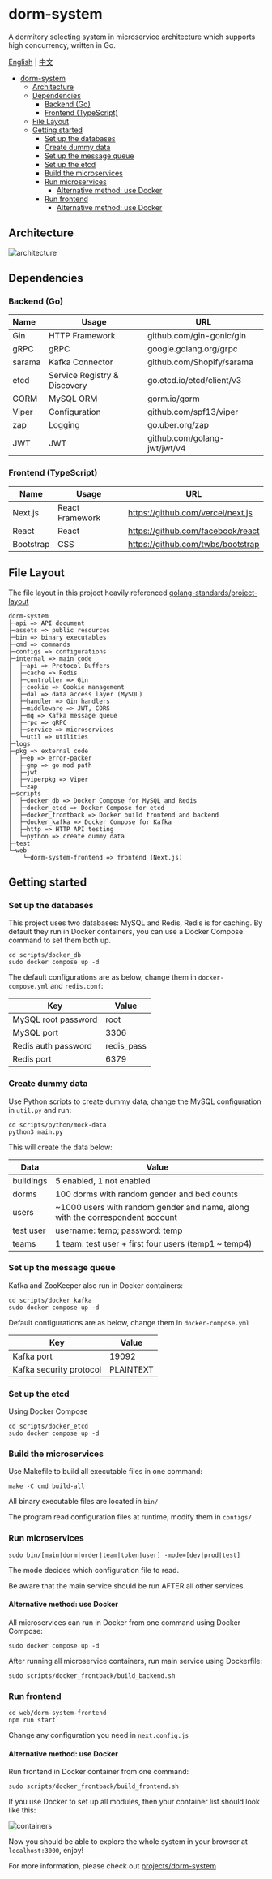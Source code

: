# dorm-system

A dormitory selecting system in microservice architecture which supports high concurrency, written in Go.

[English](./README.md) | [中文](./README-cn.md)

- [dorm-system](#dorm-system)
  - [Architecture](#architecture)
  - [Dependencies](#dependencies)
    - [Backend (Go)](#backend-go)
    - [Frontend (TypeScript)](#frontend-typescript)
  - [File Layout](#file-layout)
  - [Getting started](#getting-started)
    - [Set up the databases](#set-up-the-databases)
    - [Create dummy data](#create-dummy-data)
    - [Set up the message queue](#set-up-the-message-queue)
    - [Set up the etcd](#set-up-the-etcd)
    - [Build the microservices](#build-the-microservices)
    - [Run microservices](#run-microservices)
      - [Alternative method: use Docker](#alternative-method-use-docker)
    - [Run frontend](#run-frontend)
      - [Alternative method: use Docker](#alternative-method-use-docker-1)

## Architecture

![architecture](./assets/img/architecture.png)

## Dependencies

### Backend (Go)

| Name   | Usage                        | URL                          |
|:-------|------------------------------|------------------------------|
| Gin    | HTTP Framework               | github.com/gin-gonic/gin     |
| gRPC   | gRPC                         | google.golang.org/grpc       |
| sarama | Kafka Connector              | github.com/Shopify/sarama    |
| etcd   | Service Registry & Discovery | go.etcd.io/etcd/client/v3    |
| GORM   | MySQL ORM                    | gorm.io/gorm                 |
| Viper  | Configuration                | github.com/spf13/viper       |
| zap    | Logging                      | go.uber.org/zap              |
| JWT    | JWT                          | github.com/golang-jwt/jwt/v4 |

### Frontend (TypeScript)

| Name      | Usage           | URL                                 |
|-----------|-----------------|-------------------------------------|
| Next.js   | React Framework | <https://github.com/vercel/next.js> |
| React     | React           | <https://github.com/facebook/react> |
| Bootstrap | CSS             | <https://github.com/twbs/bootstrap> |

## File Layout

The file layout in this project heavily
referenced [golang-standards/project-layout](https://github.com/golang-standards/project-layout)

```text
dorm-system
├─api => API document
├─assets => public resources
├─bin => binary executables
├─cmd => commands
├─configs => configurations
├─internal => main code
│  ├─api => Protocol Buffers
│  ├─cache => Redis
│  ├─controller => Gin
│  ├─cookie => Cookie management
│  ├─dal => data access layer (MySQL)
│  ├─handler => Gin handlers
│  ├─middleware => JWT, CORS
│  ├─mq => Kafka message queue
│  ├─rpc => gRPC
│  ├─service => microservices
│  └─util => utilities
├─logs
├─pkg => external code
│  ├─ep => error-packer
│  ├─gmp => go mod path
│  ├─jwt
│  ├─viperpkg => Viper
│  └─zap
├─scripts
│  ├─docker_db => Docker Compose for MySQL and Redis
│  ├─docker_etcd => Docker Compose for etcd
│  ├─docker_frontback => Docker build frontend and backend
│  ├─docker_kafka => Docker Compose for Kafka
│  ├─http => HTTP API testing
│  └─python => create dummy data
├─test
└─web
    └─dorm-system-frontend => frontend (Next.js)
```

## Getting started

### Set up the databases

This project uses two databases: MySQL and Redis, Redis is for caching. By default they run in Docker containers, you
can use a Docker Compose command to set them both up.

```shell
cd scripts/docker_db
sudo docker compose up -d
```

The default configurations are as below, change them in `docker-compose.yml` and `redis.conf`:

| Key                 | Value      |
|---------------------|------------|
| MySQL root password | root       |
| MySQL port          | 3306       |
| Redis auth password | redis_pass |
| Redis port          | 6379       |

### Create dummy data

Use Python scripts to create dummy data, change the MySQL configuration in `util.py` and run:

```shell
cd scripts/python/mock-data
python3 main.py
```

This will create the data below:

| Data      | Value                                                                         |
|-----------|-------------------------------------------------------------------------------|
| buildings | 5 enabled, 1 not enabled                                                      |
| dorms     | 100 dorms with random gender and bed counts                                   |
| users     | ~1000 users with random gender and name, along with the correspondent account |
| test user | username: temp; password: temp                                                |
| teams     | 1 team: test user + first four users (temp1 ~ temp4)                          |

### Set up the message queue

Kafka and ZooKeeper also run in Docker containers:

```shell
cd scripts/docker_kafka
sudo docker compose up -d
```

Default configurations are as below, change them in `docker-compose.yml`

| Key                     | Value     |
|-------------------------|-----------|
| Kafka port              | 19092     |
| Kafka security protocol | PLAINTEXT |

### Set up the etcd

Using Docker Compose

```shell
cd scripts/docker_etcd
sudo docker compose up -d
```

### Build the microservices

Use Makefile to build all executable files in one command:

```shell
make -C cmd build-all
```

All binary executable files are located in `bin/`

The program read configuration files at runtime, modify them in `configs/`

### Run microservices

```shell
sudo bin/[main|dorm|order|team|token|user] -mode=[dev|prod|test]
```

The mode decides which configuration file to read.

Be aware that the main service should be run AFTER all other services.

#### Alternative method: use Docker

All microservices can run in Docker from one command using Docker Compose:

```shell
sudo docker compose up -d
```

After running all microservice containers, run main service using Dockerfile:

```shell
sudo scripts/docker_frontback/build_backend.sh
```

### Run frontend

```shell
cd web/dorm-system-frontend
npm run start
```

Change any configuration you need in `next.config.js`

#### Alternative method: use Docker

Run frontend in Docker container from one command:

```shell
sudo scripts/docker_frontback/build_frontend.sh
```

If you use Docker to set up all modules, then your container list should look like this:

![containers](./assets/img/containers.png)

Now you should be able to explore the whole system in your browser at `localhost:3000`, enjoy!

For more information, please check out [projects/dorm-system](https://zengyh.com/projects/dorm-system)
